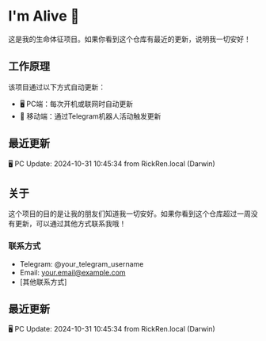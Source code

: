 # I'm Alive 👋

这是我的生命体征项目。如果你看到这个仓库有最近的更新，说明我一切安好！

## 工作原理

该项目通过以下方式自动更新：
- 🖥️ PC端：每次开机或联网时自动更新
- 📱 移动端：通过Telegram机器人活动触发更新

## 最近更新
🖥️ PC Update: 2024-10-31 10:45:34 from RickRen.local (Darwin)
## 关于

这个项目的目的是让我的朋友们知道我一切安好。如果你看到这个仓库超过一周没有更新，可以通过其他方式联系我哦！

### 联系方式

- Telegram: @your_telegram_username
- Email: your.email@example.com
- [其他联系方式]


## 最近更新
🖥️ PC Update: 2024-10-31 10:45:34 from RickRen.local (Darwin)